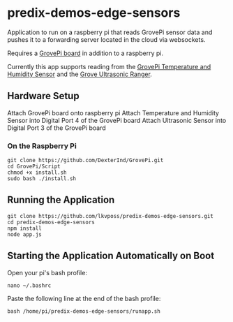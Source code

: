 # predix-demos-edge-sensors

Application to run on a raspberry pi that reads GrovePi sensor data and pushes it to a forwarding server located in the cloud via websockets.

Requires a [GrovePi board](https://www.dexterindustries.com/shop/grovepi-board/) in addition to a raspberry pi.

Currently this app supports reading from the [GrovePi Temperature and Humidity Sensor](https://www.seeedstudio.com/Grove-Temperature%26amp%3BHumidity-Sensor-Pro-p-838.html) and the [Grove Ultrasonic Ranger](https://www.seeedstudio.com/Grove-Ultrasonic-Ranger-p-960.html).

## Hardware Setup
Attach GrovePi board onto raspberry pi
Attach Temperature and Humidity Sensor into Digital Port 4 of the GrovePi board
Attach Ultrasonic Sensor into Digital Port 3 of the GrovePi board

### On the Raspberry Pi
```
git clone https://github.com/DexterInd/GrovePi.git
cd GrovePi/Script
chmod +x install.sh
sudo bash ./install.sh
```

## Running the Application
```
git clone https://github.com/lkvposs/predix-demos-edge-sensors.git
cd predix-demos-edge-sensors
npm install
node app.js
```

## Starting the Application Automatically on Boot
Open your pi's bash profile:
```
nano ~/.bashrc
```
Paste the following line at the end of the bash profile:
```
bash /home/pi/predix-demos-edge-sensors/runapp.sh
```
